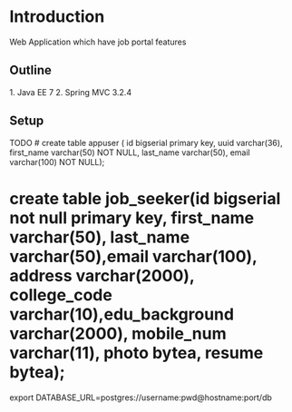 <h1>Introduction</h1>
Web Application which have job portal features

<h2>Outline</h2>
1. Java EE 7
2. Spring MVC 3.2.4

<h2>Setup</h2>
TODO
# create table appuser ( id bigserial primary key, uuid varchar(36), first_name varchar(50) NOT NULL, last_name varchar(50), email varchar(100) NOT NULL);


# create table job_seeker(id bigserial not null primary key, first_name varchar(50), last_name varchar(50),email varchar(100), address varchar(2000), college_code varchar(10),edu_background varchar(2000), mobile_num varchar(11), photo bytea, resume bytea);



export DATABASE_URL=postgres://username:pwd@hostname:port/db
